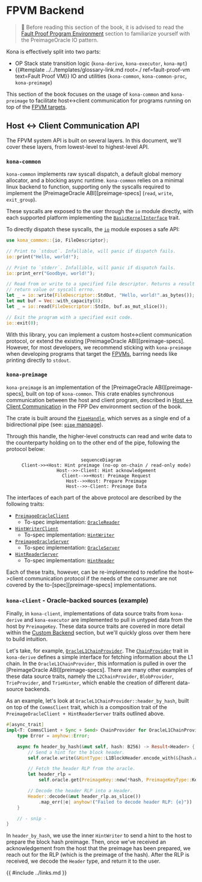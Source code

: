 # FPVM Backend

> 📖 Before reading this section of the book, it is advised to read the [Fault Proof Program Environment](../fpp-dev/env.md)
> section to familiarize yourself with the PreimageOracle IO pattern.

Kona is effectively split into two parts:

- OP Stack state transition logic (`kona-derive`, `kona-executor`, `kona-mpt`)
- {{#template ../../templates/glossary-link.md root=./ ref=fault-proof-vm text=Fault Proof VM}} IO and utilities
  (`kona-common`, `kona-common-proc`, `kona-preimage`)

This section of the book focuses on the usage of `kona-common` and `kona-preimage` to facilitate host<->client
communication for programs running on top of the [FPVM targets](../fpp-dev/env.md).

## Host <-> Client Communication API

The FPVM system API is built on several layers. In this document, we'll cover these layers, from lowest-level to
highest-level API.

### `kona-common`

`kona-common` implements raw syscall dispatch, a default global memory allocator, and a blocking async runtime.
`kona-common` relies on a minimal linux backend to function, supporting only the syscalls required to implement the
[PreimageOracle ABI][preimage-specs] (`read`, `write`, `exit_group`).

These syscalls are exposed to the user through the `io` module directly, with each supported platform implementing the
[`BasicKernelInterface`](https://docs.rs/kona-common/latest/kona_common/trait.BasicKernelInterface.html) trait.

To directly dispatch these syscalls, the [`io`](https://docs.rs/kona-common/latest/kona_common/io/index.html) module
exposes a safe API:

```rs
use kona_common::{io, FileDescriptor};

// Print to `stdout`. Infallible, will panic if dispatch fails.
io::print("Hello, world!");

// Print to `stderr`. Infallible, will panic if dispatch fails.
io::print_err("Goodbye, world!");

// Read from or write to a specified file descriptor. Returns a result with the
// return value or syscall errno.
let _ = io::write(FileDescriptor::StdOut, "Hello, world!".as_bytes());
let mut buf = Vec::with_capacity(8);
let _ = io::read(FileDescriptor::StdIn, buf.as_mut_slice());

// Exit the program with a specified exit code.
io::exit(0);
```

With this library, you can implement a custom host<->client communication protocol, or extend the existing
[PreimageOracle ABI][preimage-specs]. However, for most developers, we recommend sticking with `kona-preimage`
when developing programs that target the [FPVMs](../fpp-dev/env.md), barring needs like printing directly to
`stdout`.

### `kona-preimage`

`kona-preimage` is an implementation of the [PreimageOracle ABI][preimage-specs], built on top of `kona-common`. This
crate enables synchronous communication between the host and client program, described in
[Host <-> Client Communication](../fpp-dev/env.md#host---client-communication) in the FPP Dev environment section of the
book.

The crate is built around the [`PipeHandle`](https://docs.rs/kona-preimage/latest/kona_preimage/struct.PipeHandle.html),
which serves as a single end of a bidirectional pipe (see: [`pipe` manpage](https://man7.org/linux/man-pages/man2/pipe.2.html)).

Through this handle, the higher-level constructs can read and write data to the counterparty holding on to the other end
of the pipe, following the protocol below:

<center>

```mermaid
sequenceDiagram
    Client->>+Host: Hint preimage (no-op on-chain / read-only mode)
    Host-->>-Client: Hint acknowledgement
    Client-->>+Host: Preimage Request
    Host-->>Host: Prepare Preimage
    Host-->>-Client: Preimage Data
```

</center>

The interfaces of each part of the above protocol are described by the following traits:

- [`PreimageOracleClient`](https://docs.rs/kona-preimage/latest/kona_preimage/trait.PreimageOracleClient.html)
  - To-spec implementation: [`OracleReader`](https://docs.rs/kona-preimage/latest/kona_preimage/struct.OracleReader.html)
- [`HintWriterClient`](https://docs.rs/kona-preimage/latest/kona_preimage/trait.HintWriterClient.html)
  - To-spec implementation: [`HintWriter`](https://docs.rs/kona-preimage/latest/kona_preimage/struct.HintWriter.html)
- [`PreimageOracleServer`](https://docs.rs/kona-preimage/latest/kona_preimage/trait.PreimageOracleServer.html)
  - To-spec implementation: [`OracleServer`](https://docs.rs/kona-preimage/latest/kona_preimage/struct.OracleServer.html)
- [`HintReaderServer`](https://docs.rs/kona-preimage/latest/kona_preimage/trait.HintReaderServer.html)
  - To-spec implementation: [`HintReader`](https://docs.rs/kona-preimage/latest/kona_preimage/struct.HintReader.html)

Each of these traits, however, can be re-implemented to redefine the host<->client communication protocol if the needs
of the consumer are not covered by the to-[spec][preimage-specs] implementations.

### `kona-client` - Oracle-backed sources (example)

Finally, in `kona-client`, implementations of data source traits from `kona-derive` and `kona-executor` are implemented
to pull in untyped data from the host by `PreimageKey`. These data source traits are covered in more detail within
the [Custom Backend](./custom-backend.md) section, but we'll quickly gloss over them here to build intuition.

Let's take, for example, [`OracleL1ChainProvider`](https://github.com/op-rs/kona/blob/40a8d7ec3def4a1eeb26492a1e4338d8b032e428/bin/client/src/l1/chain_provider.rs#L16-L23).
The [`ChainProvider`](https://docs.rs/kona-derive/latest/kona_derive/traits/trait.ChainProvider.html) trait in `kona-derive`
defines a simple interface for fetching information about the L1 chain. In the `OracleL1ChainProvider`, this information
is pulled in over the [PreimageOracle ABI][preimage-specs]. There are many other examples of these data source traits,
namely the `L2ChainProvider`, `BlobProvider`, `TrieProvider`, and `TrieHinter`, which enable the creation of different
data-source backends.

As an example, let's look at `OracleL1ChainProvider::header_by_hash`, built on top of the `CommsClient` trait, which
is a composition trait of the `PreimageOracleClient + HintReaderServer` traits outlined above.

```rs
#[async_trait]
impl<T: CommsClient + Sync + Send> ChainProvider for OracleL1ChainProvider<T> {
    type Error = anyhow::Error;

    async fn header_by_hash(&mut self, hash: B256) -> Result<Header> {
        // Send a hint for the block header.
        self.oracle.write(&HintType::L1BlockHeader.encode_with(&[hash.as_ref()])).await?;

        // Fetch the header RLP from the oracle.
        let header_rlp =
            self.oracle.get(PreimageKey::new(*hash, PreimageKeyType::Keccak256)).await?;

        // Decode the header RLP into a Header.
        Header::decode(&mut header_rlp.as_slice())
            .map_err(|e| anyhow!("Failed to decode header RLP: {e}"))
    }

    // - snip -
}
```

In `header_by_hash`, we use the inner `HintWriter` to send a hint to the host to prepare the block hash preimage.
Then, once we've received an acknowledgement from the host that the preimage has been prepared, we reach out for 
the RLP (which is the preimage of the hash). After the RLP is received, we decode the `Header` type, and return 
it to the user.

{{ #include ../links.md }}
